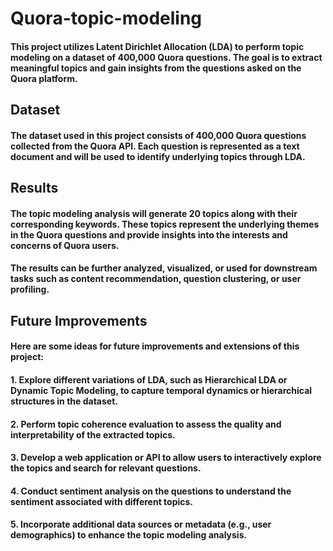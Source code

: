 # Quora-topic-modeling
#### This project utilizes Latent Dirichlet Allocation (LDA) to perform topic modeling on a dataset of 400,000 Quora questions. The goal is to extract meaningful topics and gain insights from the questions asked on the Quora platform.
## Dataset
#### The dataset used in this project consists of 400,000 Quora questions collected from the Quora API. Each question is represented as a text document and will be used to identify underlying topics through LDA.
## Results
#### The topic modeling analysis will generate 20 topics along with their corresponding keywords. These topics represent the underlying themes in the Quora questions and provide insights into the interests and concerns of Quora users.
#### The results can be further analyzed, visualized, or used for downstream tasks such as content recommendation, question clustering, or user profiling.
## Future Improvements
#### Here are some ideas for future improvements and extensions of this project:
#### 1. Explore different variations of LDA, such as Hierarchical LDA or Dynamic Topic Modeling, to capture temporal dynamics or hierarchical structures in the dataset.
#### 2. Perform topic coherence evaluation to assess the quality and interpretability of the extracted topics.
#### 3. Develop a web application or API to allow users to interactively explore the topics and search for relevant questions.
#### 4. Conduct sentiment analysis on the questions to understand the sentiment associated with different topics.
#### 5. Incorporate additional data sources or metadata (e.g., user demographics) to enhance the topic modeling analysis.

